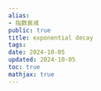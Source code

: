 ```yaml
---
alias:
- 指数衰减
public: true
title: exponential decay
tags:
date: 2024-10-05
updated: 2024-10-05
toc: true
mathjax: true
---
```



